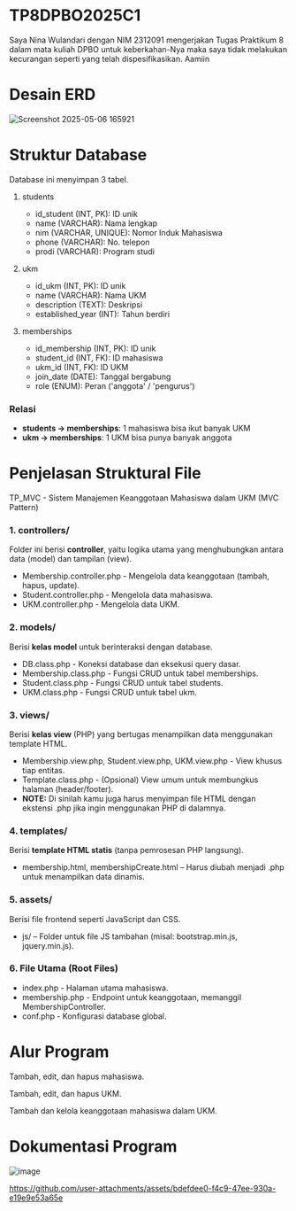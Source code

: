 # TP8DPBO2025C1
Saya Nina Wulandari dengan NIM 2312091 mengerjakan Tugas Praktikum 8 dalam mata kuliah DPBO untuk keberkahan-Nya maka saya tidak melakukan kecurangan seperti yang telah dispesifikasikan. Aamiin

# Desain ERD
![Screenshot 2025-05-06 165921](https://github.com/user-attachments/assets/2b85d489-f67c-43c4-9364-d439dbf6ae30)

# Struktur Database
Database ini menyimpan 3 tabel.

1. students
   * id_student (INT, PK): ID unik
   * name (VARCHAR): Nama lengkap
   * nim (VARCHAR, UNIQUE): Nomor Induk Mahasiswa
   * phone (VARCHAR): No. telepon
   * prodi (VARCHAR): Program studi

2. ukm
   * id_ukm (INT, PK): ID unik
   * name (VARCHAR): Nama UKM
   * description (TEXT): Deskripsi
   * established_year (INT): Tahun berdiri

3. memberships
   * id_membership (INT, PK): ID unik
   * student_id (INT, FK): ID mahasiswa
   * ukm_id (INT, FK): ID UKM
   * join_date (DATE): Tanggal bergabung
   * role (ENUM): Peran ('anggota' / 'pengurus')

### Relasi
* **students → memberships**: 1 mahasiswa bisa ikut banyak UKM
* **ukm → memberships**: 1 UKM bisa punya banyak anggota

# Penjelasan Struktural File
 TP_MVC - Sistem Manajemen Keanggotaan Mahasiswa dalam UKM (MVC Pattern)

### 1. controllers/
Folder ini berisi **controller**, yaitu logika utama yang menghubungkan antara data (model) dan tampilan (view).

- Membership.controller.php - Mengelola data keanggotaan (tambah, hapus, update).
- Student.controller.php - Mengelola data mahasiswa.
- UKM.controller.php - Mengelola data UKM.

### 2. models/
Berisi **kelas model** untuk berinteraksi dengan database.

- DB.class.php - Koneksi database dan eksekusi query dasar.
- Membership.class.php - Fungsi CRUD untuk tabel memberships.
- Student.class.php - Fungsi CRUD untuk tabel students.
- UKM.class.php - Fungsi CRUD untuk tabel ukm.

### 3. views/
Berisi **kelas view** (PHP) yang bertugas menampilkan data menggunakan template HTML.

- Membership.view.php, Student.view.php, UKM.view.php - View khusus tiap entitas.
- Template.class.php - (Opsional) View umum untuk membungkus halaman (header/footer).
- **NOTE:** Di sinilah kamu juga harus menyimpan file HTML dengan ekstensi .php jika ingin menggunakan PHP di dalamnya.

### 4. templates/
Berisi **template HTML statis** (tanpa pemrosesan PHP langsung).
- membership.html, membershipCreate.html – Harus diubah menjadi .php untuk menampilkan data dinamis.

### 5. assets/
Berisi file frontend seperti JavaScript dan CSS.
- js/ – Folder untuk file JS tambahan (misal: bootstrap.min.js, jquery.min.js).


### 6. File Utama (Root Files)
- index.php - Halaman utama mahasiswa.
- membership.php - Endpoint untuk keanggotaan, memanggil MembershipController.
- conf.php - Konfigurasi database global.



# Alur Program
Tambah, edit, dan hapus mahasiswa.

Tambah, edit, dan hapus UKM.

Tambah dan kelola keanggotaan mahasiswa dalam UKM.

# Dokumentasi Program
![image](https://github.com/user-attachments/assets/4576d931-0fd4-4432-8bcc-d0be02518c80)

https://github.com/user-attachments/assets/bdefdee0-f4c9-47ee-930a-e19e9e53a65e


